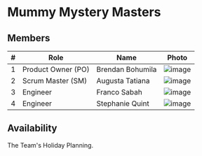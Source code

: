 # Mummy Mystery Masters

## Members

| # | Role | Name | Photo |
| -- | -- | -- | -- |
| 1 | Product Owner (PO) | Brendan Bohumila | ![image](https://randomuser.me/api/portraits/men/70.jpg) |
| 2 | Scrum Master (SM) | Augusta Tatiana | ![image](https://randomuser.me/api/portraits/women/67.jpg) |
| 3 | Engineer | Franco Sabah | ![image](https://randomuser.me/api/portraits/men/45.jpg) |
| 4 | Engineer | Stephanie Quint | ![image](https://randomuser.me/api/portraits/women/70.jpg) |

## Availability

The Team's Holiday Planning.
